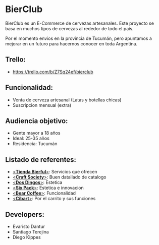 # BierClub
BierClub es un E-Commerce de cervezas artesanales. Este proyecto se basa en muchos tipos de cervezas al rededor de todo el país.

Por el momento envios en la provincia de Tucumán, pero apuntamos a mejorar en un futuro para hacernos conocer en toda Argentina.

## Trello:
 - https://trello.com/b/Z7Sq24ef/bierclub

## Funcionalidad:
- Venta de cerveza artesanal (Latas y botellas chicas)
- Suscripcion mensual (extra)

## Audiencia objetivo:
- Gente mayor a 18 años
- Ideal: 25-35 años
- Residencia: Tucumán

## Listado de referentes:
- [<**Tienda Bierful**>](https://tienda.bierful.com): Servicios que ofrecen
- [<**Craft Society**>](https://www.craftsociety.com.ar): Buen datallado de catalogo
- [<**Dos Dingos**>](https://www.cervezadosdingos.com/): Estetica
- [<**Six Pack**>](https://sixpack.com.ar): Estetica e innovacion
- [<**Bear Coffee**>](https://www.beercoffee.com.ar): Funcionalidad
- [<**Cibart**>](https://cibart.com.ar/): Por el carrito y sus funciones

## Developers:
- Evaristo Dantur
- Santiago Terejina
- Diego Kippes
